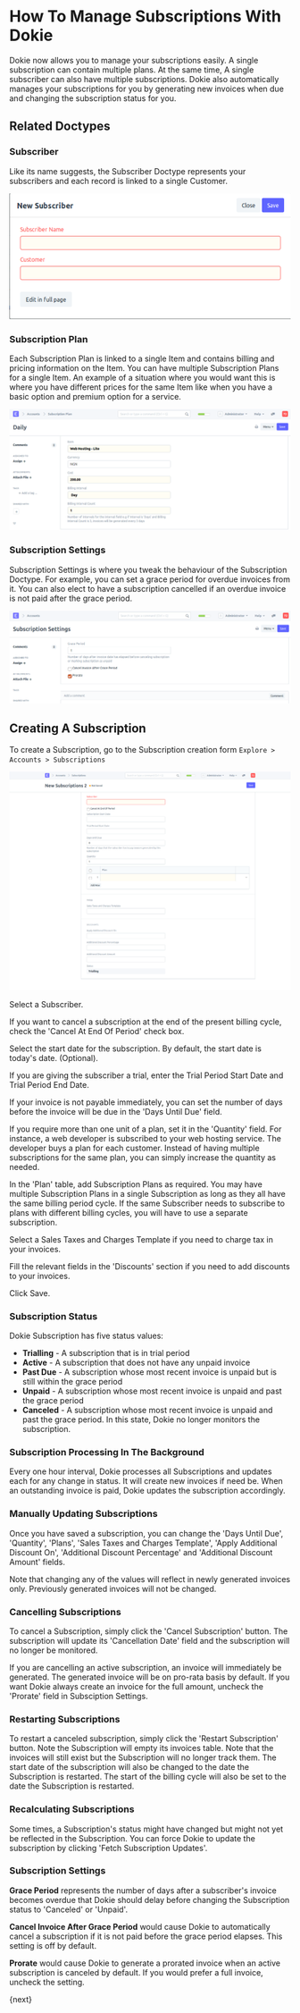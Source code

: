 <!-- add-breadcrumbs -->
# How To Manage Subscriptions With Dokie

Dokie now allows you to manage your subscriptions easily. A single subscription can contain multiple plans. At 
the same time, A single subscriber can also have multiple subscriptions. Dokie also automatically manages your 
subscriptions for you by generating new invoices when due and changing the subscription status for you.

## Related Doctypes
### Subscriber
Like its name suggests, the Subscriber Doctype represents your subscribers and each record is linked to a single
Customer.

<img alt="Subscriber form" class="screenshot" src="../assets/subscriber.png">

### Subscription Plan
Each Subscription Plan is linked to a single Item and contains billing and pricing information on the Item. You can have 
multiple Subscription Plans for a single Item. An example of a situation where you would want this is where you have 
different prices for the same Item like when you have a basic option and premium option for a service.

<img alt="Subscription Plan Form" class="screenshot" src="../assets/subscription-plan.png">

### Subscription Settings
Subscription Settings is where you tweak the behaviour of the Subscription Doctype. For example, you can set a grace 
period for overdue invoices from it. You can also elect to have a subscription cancelled if an overdue invoice is not 
paid after the grace period.

<img alt="Subscription Settings Form" class="screenshot" src="../assets/subscription-settings.png">

## Creating A Subscription
To create a Subscription, go to the Subscription creation form
`Explore > Accounts > Subscriptions`

<img alt="Subscription form" class="screenshot" src="../assets/subscription-1.png">

Select a Subscriber.

If you want to cancel a subscription at the end of the present billing cycle, check the 'Cancel At End Of Period' 
check box.

Select the start date for the subscription. By default, the start date is today's date. (Optional).

If you are giving the subscriber a trial, enter the Trial Period Start Date and Trial Period End Date.

If your invoice is not payable immediately, you can set the number of days before the invoice will be due in the 
'Days Until Due' field.

If you require more than one unit of a plan, set it in the 'Quantity' field. For instance, a web developer is subscribed 
to your web hosting service. The developer buys a plan for each customer. Instead of having multiple subscriptions for 
the same plan, you can simply increase the quantity as needed.

In the 'Plan' table, add Subscription Plans as required. You may have multiple Subscription Plans in a single 
Subscription as long as they all have the same billing period cycle. If the same Subscriber needs to subscribe to 
plans with different billing cycles, you will have to use a separate subscription.

Select a Sales Taxes and Charges Template if you need to charge tax in your invoices.

Fill the relevant fields in the 'Discounts' section if you need to add discounts to your invoices.

Click Save.

### Subscription Status
Dokie Subscription has five status values:
- **Trialling** - A subscription that is in trial period
- **Active** - A subscription that does not have any unpaid invoice
- **Past Due** -  A subscription whose most recent invoice is unpaid but is still within the grace period
- **Unpaid** - A subscription whose most recent invoice is unpaid and past the grace period
- **Canceled** - A subscription whose most recent invoice is unpaid and past the grace period. In this state, Dokie no longer monitors the subscription.

### Subscription Processing In The Background
Every one hour interval, Dokie processes all Subscriptions and updates each for any change in status. It will 
create new invoices if need be. When an outstanding invoice is paid, Dokie updates the subscription accordingly.

### Manually Updating Subscriptions
Once you have saved a subscription, you can change the 'Days Until Due', 'Quantity', 'Plans', 'Sales Taxes and Charges 
Template', 'Apply Additional Discount On', 'Additional Discount Percentage' and 'Additional Discount Amount' fields.

Note that changing any of the values will reflect in newly generated invoices only. Previously generated invoices will 
not be changed.

### Cancelling Subscriptions
To cancel a Subscription, simply click the 'Cancel Subscription' button. The subscription will update its 'Cancellation 
Date' field and the subscription will no longer be monitored.

If you are cancelling an active subscription, an invoice will immediately be generated. The generated invoice will be on 
pro-rata basis by default. If you want Dokie always create an invoice for the full amount, uncheck the 'Prorate' field 
in Subsciption Settings.

### Restarting Subscriptions
To restart a canceled subscription, simply click the 'Restart Subscription' button. Note the Subscription will empty 
its invoices table. Note that the invoices will still exist but the Subscription will no longer track them. The start 
date of the subscription will also be changed to the date the Subscription is restarted. The start of the billing 
cycle will also be set to the date the Subscription is restarted.

### Recalculating Subscriptions
Some times, a Subscription's status might have changed but might not yet be reflected in the Subscription. You can force 
Dokie to update the subscription by clicking 'Fetch Subscription Updates'.

### Subscription Settings
**Grace Period** represents the number of days after a subscriber's invoice becomes overdue that Dokie should delay 
before changing the Subscription status to 'Canceled' or 'Unpaid'.

**Cancel Invoice After Grace Period** would cause Dokie to automatically cancel a subscription if it is not paid before the grace period elapses. This setting is off by default.

**Prorate** would cause Dokie to generate a prorated invoice when an active subscription is canceled by default. 
If you would prefer a full invoice, uncheck the setting.

{next}
